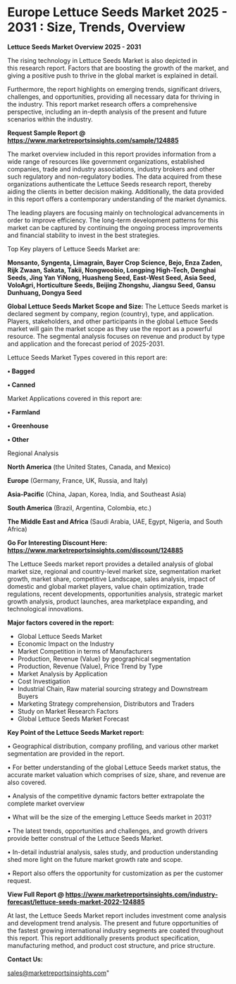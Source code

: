 # Europe Lettuce Seeds Market 2025 - 2031 : Size, Trends, Overview

<Strong> Lettuce Seeds Market Overview 2025 - 2031</strong>

The rising technology in Lettuce Seeds Market is also depicted in this research report. Factors that are boosting the growth of the market, and giving a positive push to thrive in the global market is explained in detail.

Furthermore, the report highlights on emerging trends, significant drivers, challenges, and opportunities, providing all necessary data for thriving in the industry. This report market research offers a comprehensive perspective, including an in-depth analysis of the present and future scenarios within the industry.

<strong>Request Sample Report @ <a href=https://www.marketreportsinsights.com/sample/124885>https://www.marketreportsinsights.com/sample/124885</a></strong>

The market overview included in this report provides information from a wide range of resources like government organizations, established companies, trade and industry associations, industry brokers and other such regulatory and non-regulatory bodies. The data acquired from these organizations authenticate the Lettuce Seeds research report, thereby aiding the clients in better decision making. Additionally, the data provided in this report offers a contemporary understanding of the market dynamics.

The leading players are focusing mainly on technological advancements in order to improve efficiency. The long-term development patterns for this market can be captured by continuing the ongoing process improvements and financial stability to invest in the best strategies.

Top Key players of Lettuce Seeds Market are:

<strong>Monsanto, Syngenta, Limagrain, Bayer Crop Science, Bejo, Enza Zaden, Rijk Zwaan, Sakata, Takii, Nongwoobio, Longping High-Tech, Denghai Seeds, Jing Yan YiNong, Huasheng Seed, East-West Seed, Asia Seed, VoloAgri, Horticulture Seeds, Beijing Zhongshu, Jiangsu Seed, Gansu Dunhuang, Dongya Seed</strong>

<strong><b>Global Lettuce Seeds Market Scope and Size:</b></strong>
The Lettuce Seeds market is declared segment by company, region (country), type, and application. Players, stakeholders, and other participants in the global Lettuce Seeds market will gain the market scope as they use the report as a powerful resource. The segmental analysis focuses on revenue and product by type and application and the forecast period of 2025-2031.

Lettuce Seeds Market Types covered in this report are:

<strong>• Bagged

• Canned</strong>

Market Applications covered in this report are:

<strong>• Farmland

• Greenhouse

• Other</strong> 

Regional Analysis

<strong>North America</strong> (the United States, Canada, and Mexico)

<strong>Europe</strong> (Germany, France, UK, Russia, and Italy)

<strong>Asia-Pacific</strong> (China, Japan, Korea, India, and Southeast Asia)

<strong>South America</strong> (Brazil, Argentina, Colombia, etc.)

<strong>The Middle East and Africa</strong> (Saudi Arabia, UAE, Egypt, Nigeria, and South Africa)

<strong>Go For Interesting Discount Here: <a href=https://www.marketreportsinsights.com/discount/124885>https://www.marketreportsinsights.com/discount/124885</a></strong>

The Lettuce Seeds market report provides a detailed analysis of global market size, regional and country-level market size, segmentation market growth, market share, competitive Landscape, sales analysis, impact of domestic and global market players, value chain optimization, trade regulations, recent developments, opportunities analysis, strategic market growth analysis, product launches, area marketplace expanding, and technological innovations.

<strong><b>Major factors covered in the report:</b></strong>
<ul>
  <li>Global Lettuce Seeds Market </li>
  <li>Economic Impact on the Industry</li>
  <li>Market Competition in terms of Manufacturers</li>
  <li>Production, Revenue (Value) by geographical segmentation</li>
  <li>Production, Revenue (Value), Price Trend by Type</li>
  <li>Market Analysis by Application</li>
  <li>Cost Investigation</li>
  <li>Industrial Chain, Raw material sourcing strategy and Downstream Buyers</li>
  <li>Marketing Strategy comprehension, Distributors and Traders</li>
  <li>Study on Market Research Factors</li>
  <li>Global Lettuce Seeds Market Forecast</li>
</ul>

<strong><b>Key Point of the Lettuce Seeds Market report:</b></strong>

• Geographical distribution, company profiling, and various other market segmentation are provided in the report.

• For better understanding of the global Lettuce Seeds market status, the accurate market valuation which comprises of size, share, and revenue are also covered.

• Analysis of the competitive dynamic factors better extrapolate the complete market overview

• What will be the size of the emerging Lettuce Seeds market in 2031?

• The latest trends, opportunities and challenges, and growth drivers provide better construal of the Lettuce Seeds Market.

• In-detail industrial analysis, sales study, and production understanding shed more light on the future market growth rate and scope.

• Report also offers the opportunity for customization as per the customer request.

<strong><b>View Full Report @ <a href=https://www.marketreportsinsights.com/industry-forecast/lettuce-seeds-market-2022-124885>https://www.marketreportsinsights.com/industry-forecast/lettuce-seeds-market-2022-124885</a></b></strong>


At last, the Lettuce Seeds Market report includes investment come analysis and development trend analysis. The present and future opportunities of the fastest growing international industry segments are coated throughout this report. This report additionally presents product specification, manufacturing method, and product cost structure, and price structure.

<strong>Contact Us:</strong>

sales@marketreportsinsights.com"
